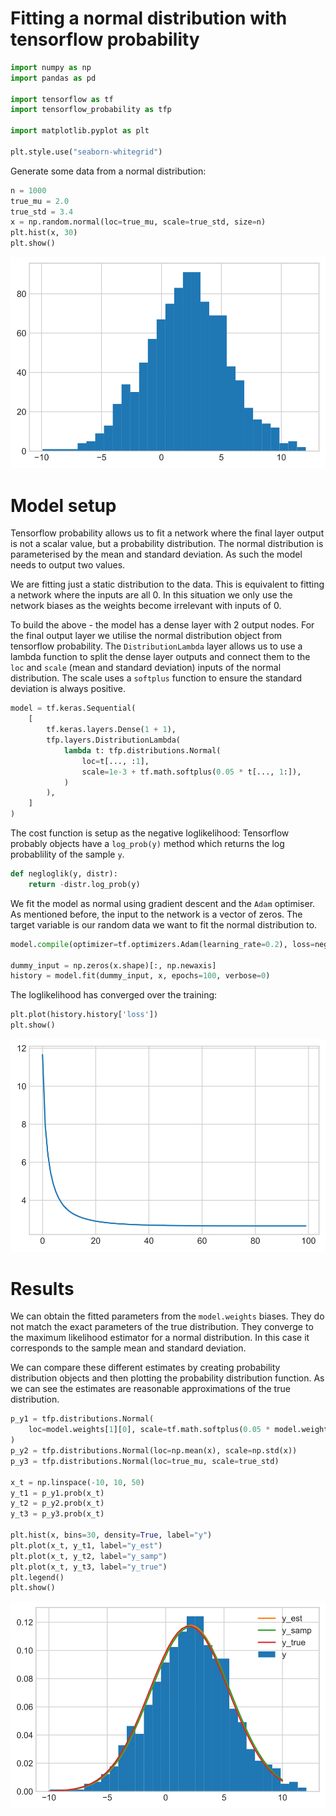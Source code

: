 # Fitting a normal distribution with tensorflow probability


```python
import numpy as np
import pandas as pd

import tensorflow as tf
import tensorflow_probability as tfp

import matplotlib.pyplot as plt

plt.style.use("seaborn-whitegrid")
```

Generate some data from a normal distribution:


```python
n = 1000
true_mu = 2.0
true_std = 3.4
x = np.random.normal(loc=true_mu, scale=true_std, size=n)
plt.hist(x, 30)
plt.show()
```


![svg](fit_gaussian_tfp_files/fit_gaussian_tfp_3_0.svg)


# Model setup
Tensorflow probability allows us to fit a network where the final layer output is not a scalar value,
but a probability distribution.
The normal distribution is parameterised by the mean and standard deviation.
As such the model needs to output two values.

We are fitting just a static distribution to the data.
This is equivalent to fitting a network where the inputs are all 0.
In this situation we only use the network biases as the weights become irrelevant with inputs of 0.

To build the above - the model has a dense layer with 2 output nodes.
For the final output layer we utilise the normal distribution object from tensorflow probability.
The `DistributionLambda` layer allows us to use a lambda function to split the dense layer outputs
and connect them to the `loc` and `scale` (mean and standard deviation) inputs of the normal distribution.
The scale uses a `softplus` function to ensure the standard deviation is always positive.


```python
model = tf.keras.Sequential(
    [
        tf.keras.layers.Dense(1 + 1),
        tfp.layers.DistributionLambda(
            lambda t: tfp.distributions.Normal(
                loc=t[..., :1],
                scale=1e-3 + tf.math.softplus(0.05 * t[..., 1:]),
            )
        ),
    ]
)
```

The cost function is setup as the negative loglikelihood:
Tensorflow probably objects have a `log_prob(y)` method which returns the log probablility of the sample `y`.


```python
def negloglik(y, distr):
    return -distr.log_prob(y)
```

We fit the model as normal using gradient descent and the `Adam` optimiser.
As mentioned before, the input to the network is a vector of zeros.
The target variable is our random data we want to fit the normal distribution to.


```python
model.compile(optimizer=tf.optimizers.Adam(learning_rate=0.2), loss=negloglik)

dummy_input = np.zeros(x.shape)[:, np.newaxis]
history = model.fit(dummy_input, x, epochs=100, verbose=0)
```

The loglikelihood has converged over the training:


```python
plt.plot(history.history['loss'])
plt.show()
```


![svg](fit_gaussian_tfp_files/fit_gaussian_tfp_11_0.svg)


# Results
We can obtain the fitted parameters from the `model.weights` biases.
They do not match the exact parameters of the true distribution.
They converge to the maximum likelihood estimator for a normal distribution.
In this case it corresponds to the sample mean and standard deviation.

We can compare these different estimates by creating probability distribution objects
and then plotting the probability distribution function.
As we can see the estimates are reasonable approximations of the true distribution.


```python
p_y1 = tfp.distributions.Normal(
    loc=model.weights[1][0], scale=tf.math.softplus(0.05 * model.weights[1][1])
)
p_y2 = tfp.distributions.Normal(loc=np.mean(x), scale=np.std(x))
p_y3 = tfp.distributions.Normal(loc=true_mu, scale=true_std)

x_t = np.linspace(-10, 10, 50)
y_t1 = p_y1.prob(x_t)
y_t2 = p_y2.prob(x_t)
y_t3 = p_y3.prob(x_t)

plt.hist(x, bins=30, density=True, label="y")
plt.plot(x_t, y_t1, label="y_est")
plt.plot(x_t, y_t2, label="y_samp")
plt.plot(x_t, y_t3, label="y_true")
plt.legend()
plt.show()
```


![svg](fit_gaussian_tfp_files/fit_gaussian_tfp_13_0.svg)

